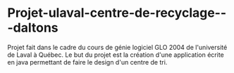 Projet-ulaval-centre-de-recyclage---daltons
===========================================
Projet fait dans le cadre du cours de génie logiciel GLO 2004 de l'université de Laval à Québec.
Le but du projet est la création d'une application écrite en java permettant de faire le design d'un centre de tri.
